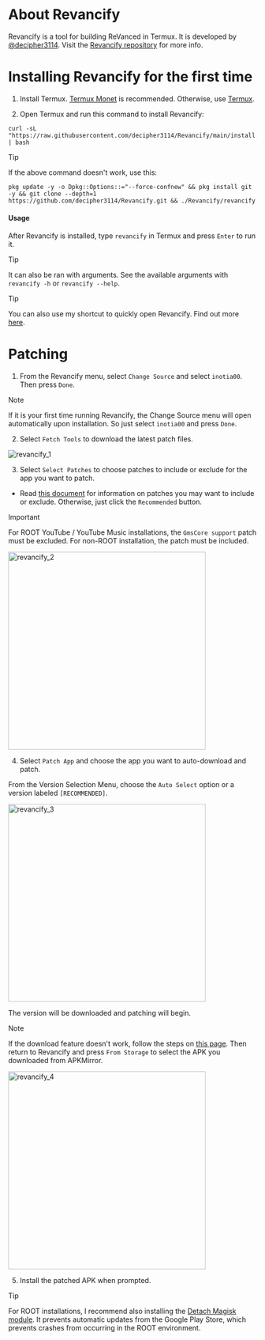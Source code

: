 About Revancify
=

Revancify is a tool for building ReVanced in Termux. It is developed by [@decipher3114](https://github.com/decipher3114). Visit the [Revancify repository](https://github.com/decipher3114/Revancify) for more info.


Installing Revancify for the first time
=

1. Install Termux. [Termux Monet](https://github.com/HardcodedCat/termux-monet/releases/latest) is recommended. Otherwise, use [Termux](https://github.com/termux/termux-app/releases/latest).

2. Open Termux and run this command to install Revancify:

```
curl -sL "https://raw.githubusercontent.com/decipher3114/Revancify/main/install.sh" | bash
```

> [!TIP]
> If the above command doesn't work, use this:
>
> ```
> pkg update -y -o Dpkg::Options::="--force-confnew" && pkg install git -y && git clone --depth=1 https://github.com/decipher3114/Revancify.git && ./Revancify/revancify
> ```


#### Usage
After Revancify is installed, type `revancify` in Termux and press `Enter` to run it.  

> [!TIP]   
> It can also be ran with arguments. See the available arguments with `revancify -h` or `revancify --help`.  

> [!TIP]
> You can also use my shortcut to quickly open Revancify. Find out more [here](https://github.com/inotia00/RevancifyShortcut?tab=readme-ov-file#shortcut-for-revancify).


Patching
=

1. From the Revancify menu, select `Change Source` and select `inotia00`. Then press `Done`.

> [!NOTE]
> If it is your first time running Revancify, the Change Source menu will open automatically upon installation. So just select `inotia00` and press `Done`.

2. Select `Fetch Tools` to download the latest patch files.

<img src="https://github.com/inotia00/revanced-documentation/blob/main/images/revancify_1.gif" alt="revancify_1"/>


3. Select `Select Patches` to choose patches to include or exclude for the app you want to patch.

- Read [this document](https://github.com/inotia00/revanced-documentation/blob/main/docs/information-about-patches.md) for information on patches you may want to include or exclude. Otherwise, just click the `Recommended` button.

> [!IMPORTANT]
> For ROOT YouTube / YouTube Music installations, the `GmsCore support` patch must be excluded. For non-ROOT installation, the patch must be included.

<img src="https://github.com/inotia00/revanced-documentation/blob/main/images/revancify_2.png" alt="revancify_2" width="400"/>


4. Select `Patch App` and choose the app you want to auto-download and patch.

From the Version Selection Menu, choose the `Auto Select` option or a version labeled `[RECOMMENDED]`.

<img src="https://github.com/inotia00/revanced-documentation/blob/main/images/revancify_3.png" alt="revancify_3" width="400"/>


The version will be downloaded and patching will begin.

> [!NOTE]
> If the download feature doesn't work, follow the steps on [this page](https://github.com/inotia00/revanced-documentation/blob/main/docs/supplying-an-apk.md). Then return to Revancify and press `From Storage` to select the APK you downloaded from APKMirror.
>
> <img src="https://github.com/inotia00/revanced-documentation/blob/main/images/revancify_4.png" alt="revancify_4" width="400"/>


5. Install the patched APK when prompted.

> [!TIP]
> For ROOT installations, I recommend also installing the [Detach Magisk module](https://forum.xda-developers.com/t/module-detach3-detach-market-links.3447494/). It prevents automatic updates from the Google Play Store, which prevents crashes from occurring in the ROOT environment.